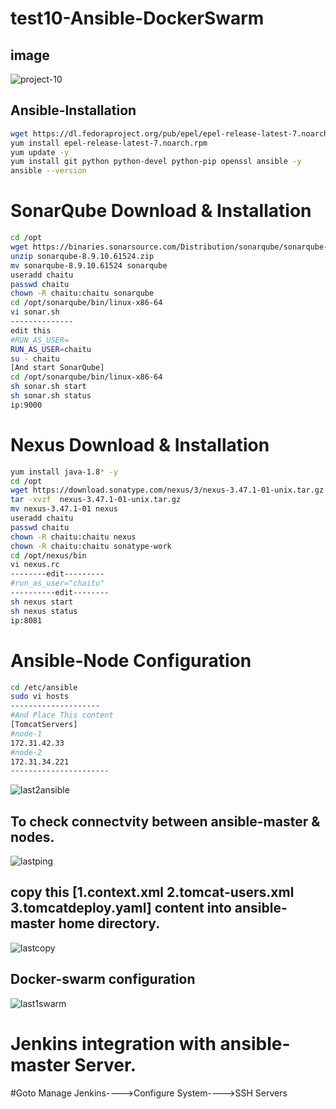# test10-Ansible-DockerSwarm
## image
![project-10](https://user-images.githubusercontent.com/111736742/221109082-4f92eeb8-1831-4095-a2bc-1861ddeefbd6.jpg)
## Ansible-Installation
```bash
wget https://dl.fedoraproject.org/pub/epel/epel-release-latest-7.noarch.rpm
yum install epel-release-latest-7.noarch.rpm
yum update -y
yum install git python python-devel python-pip openssl ansible -y
ansible --version
```
# SonarQube Download & Installation
```bash
cd /opt
wget https://binaries.sonarsource.com/Distribution/sonarqube/sonarqube-8.9.10.61524.zip
unzip sonarqube-8.9.10.61524.zip
mv sonarqube-8.9.10.61524 sonarqube
useradd chaitu
passwd chaitu
chown -R chaitu:chaitu sonarqube
cd /opt/sonarqube/bin/linux-x86-64
vi sonar.sh 
--------------
edit this
#RUN_AS_USER=
RUN_AS_USER=chaitu
su - chaitu
[And start SonarQube]
cd /opt/sonarqube/bin/linux-x86-64
sh sonar.sh start
sh sonar.sh status
ip:9000
```
# Nexus Download & Installation
```bash
yum install java-1.8* -y
cd /opt
wget https://download.sonatype.com/nexus/3/nexus-3.47.1-01-unix.tar.gz
tar -xvzf  nexus-3.47.1-01-unix.tar.gz
mv nexus-3.47.1-01 nexus
useradd chaitu
passwd chaitu
chown -R chaitu:chaitu nexus
chown -R chaitu:chaitu sonatype-work
cd /opt/nexus/bin
vi nexus.rc
--------edit---------
#run_as_user="chaitu"
----------edit--------
sh nexus start
sh nexus status
ip:8081
```
# Ansible-Node Configuration
```bash
cd /etc/ansible
sudo vi hosts
--------------------
#And Place This content
[TomcatServers]
#node-1
172.31.42.33
#node-2
172.31.34.221
----------------------
```
![last2ansible](https://user-images.githubusercontent.com/111736742/221109841-65ed4857-dda3-48eb-b046-760b152d1d90.png)
## To check connectvity between ansible-master & nodes.
![lastping](https://user-images.githubusercontent.com/111736742/221109907-25db0f15-3edf-45dd-ad48-4a4ce369eb94.png)
## copy this [1.context.xml 2.tomcat-users.xml 3.tomcatdeploy.yaml] content into ansible-master home directory.
![lastcopy](https://user-images.githubusercontent.com/111736742/221110044-71a13ad0-a240-4bf8-9d97-cc01c4fccec2.png)
## Docker-swarm configuration
![last1swarm](https://user-images.githubusercontent.com/111736742/221110130-c6408ae3-1ac7-438e-94d1-2ce747b4eb8a.png)
# Jenkins integration with ansible-master Server.
#Goto Manage Jenkins---->Configure System---->SSH Servers
